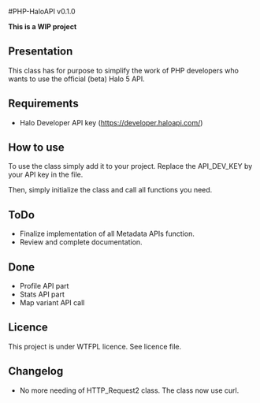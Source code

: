 #PHP-HaloAPI v0.1.0

**This is a WIP project**

## Presentation
This class has for purpose to simplify the work of PHP developers who wants to use the official (beta) Halo 5 API.

## Requirements
* Halo Developer API key (https://developer.haloapi.com/)

## How to use
To use the class simply add it to your project.
Replace the API_DEV_KEY by your API key in the file.

Then, simply initialize the class and call all functions you need.

## ToDo
* Finalize implementation of all Metadata APIs function.
* Review and complete documentation.

## Done
* Profile API part
* Stats API part
* Map variant API call

## Licence
This project is under WTFPL licence. See licence file.

## Changelog
* No more needing of HTTP_Request2 class. The class now use curl.